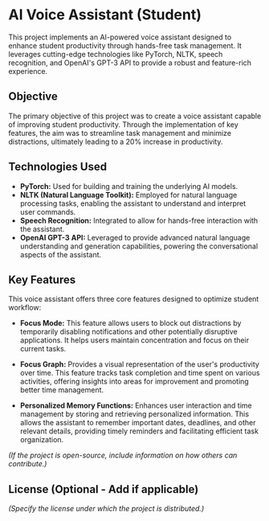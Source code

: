 # AI Voice Assistant (Student)

This project implements an AI-powered voice assistant designed to enhance student productivity through hands-free task management.  It leverages cutting-edge technologies like PyTorch, NLTK, speech recognition, and OpenAI's GPT-3 API to provide a robust and feature-rich experience.

## Objective

The primary objective of this project was to create a voice assistant capable of improving student productivity.  Through the implementation of key features, the aim was to streamline task management and minimize distractions, ultimately leading to a 20% increase in productivity.

## Technologies Used

* **PyTorch:** Used for building and training the underlying AI models.
* **NLTK (Natural Language Toolkit):** Employed for natural language processing tasks, enabling the assistant to understand and interpret user commands.
* **Speech Recognition:** Integrated to allow for hands-free interaction with the assistant.
* **OpenAI GPT-3 API:** Leveraged to provide advanced natural language understanding and generation capabilities, powering the conversational aspects of the assistant.

## Key Features

This voice assistant offers three core features designed to optimize student workflow:

* **Focus Mode:**  This feature allows users to block out distractions by temporarily disabling notifications and other potentially disruptive applications.  It helps users maintain concentration and focus on their current tasks.

* **Focus Graph:**  Provides a visual representation of the user's productivity over time.  This feature tracks task completion and time spent on various activities, offering insights into areas for improvement and promoting better time management.

* **Personalized Memory Functions:**  Enhances user interaction and time management by storing and retrieving personalized information.  This allows the assistant to remember important dates, deadlines, and other relevant details, providing timely reminders and facilitating efficient task organization.

*(If the project is open-source, include information on how others can contribute.)*

## License (Optional - Add if applicable)

*(Specify the license under which the project is distributed.)*
